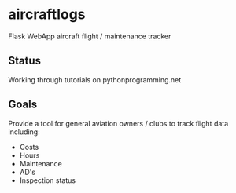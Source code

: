 # aircraftlogs
Flask WebApp aircraft flight / maintenance tracker
## Status
Working through tutorials on pythonprogramming.net
## Goals
Provide a tool for general aviation owners / clubs to track flight data including:
- Costs
- Hours
- Maintenance
- AD's
- Inspection status
